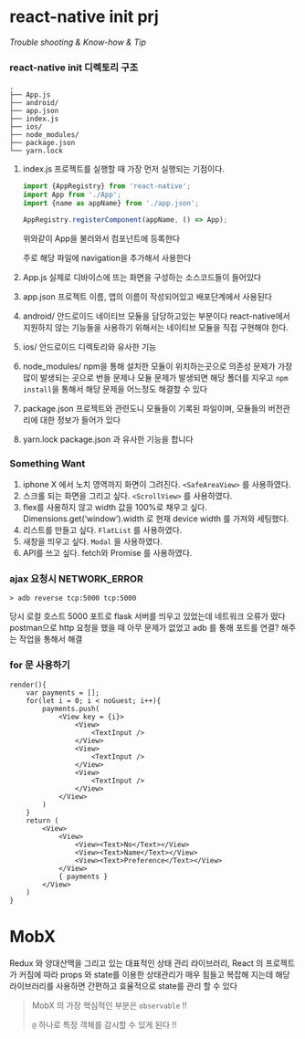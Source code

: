 

# react-native init prj

*Trouble shooting & Know-how & Tip*

### react-native init 디렉토리 구조

```shell
.
├── App.js
├── android/
├── app.json
├── index.js
├── ios/
├── node_modules/
├── package.json
└── yarn.lock
```

1. index.js
   프로젝트를 실행할 때 가장 먼저 실행되는 기점이다.

   ```javascript
   import {AppRegistry} from 'react-native';
   import App from './App';
   import {name as appName} from './app.json';
   
   AppRegistry.registerComponent(appName, () => App);
   
   ```

   위와같이 App을 불러와서 컴포넌트에 등록한다

   주로 해당 파일에 navigation을 추가해서 사용한다

2. App.js
   실제로 디바이스에 뜨는 화면을 구성하는 소스코드들이 들어있다

3. app.json
   프로젝트 이름, 앱의 이름이 작성되어있고 배포단계에서 사용된다

4. android/
   안드로이드 네이티브 모듈을 담당하고있는 부분이다
   react-native에서 지원하지 않는 기능들을 사용하기 위해서는 네이티브 모듈을 직접 구현해야 한다.

5. ios/
   안드로이드 디렉토리와 유사한 기능

6. node_modules/
   npm을 통해 설치한 모듈이 위치하는곳으로 의존성 문제가 가장 많이 발생되는 곳으로 번들 문제나 모듈 문제가 발생되면 해당 폴더를 지우고 `npm install`을 통해서 해당 문제을 어느정도 해결할 수 있다

7. package.json
   프로젝트와 관련도니 모듈들이 기록된 파일이며, 모듈들의 버전관리에 대한 정보가 들어가 있다

8. yarn.lock
   package.json 과 유사한 기능을 합니다



### Something Want

1. iphone X 에서 노치 영역까지 화면이 그려진다.
   `<SafeAreaView>` 를 사용하였다.
2. 스크롤 되는 화면을 그리고 싶다.
   `<ScrollView>` 를 사용하였다.
3. flex를 사용하지 않고 width 값을 100%로 채우고 싶다.
   Dimensions.get(‘window’).width 로 현재 device width 를 가져와 세팅했다.
4. 리스트를 만들고 싶다.
   `FlatList` 를 사용하였다.
5. 새창을 띄우고 싶다.
   `Modal` 을 사용하였다.
6. API를 쓰고 싶다.
   fetch와 Promise 를 사용하였다.



### ajax 요청시 NETWORK_ERROR

```shell
> adb reverse tcp:5000 tcp:5000
```

당시 로컬 호스트 5000 포트로 flask 서버를 띄우고 있었는데 네트워크 오류가 떴다
postman으로 http 요청을 했을 때 아무 문제가 없었고 adb 를 통해 포트를 연결? 해주는 작업을 통해서 해결



### for 문 사용하기

```react
render(){
	var payments = [];
	for(let i = 0; i < noGuest; i++){
		payments.push(
			<View key = {i}>
				<View>
					<TextInput />
				</View>
				<View>
					<TextInput />
				</View>
				<View>
					<TextInput />
				</View>
			</View>
		)
	}	
	return (
		<View>
			<View>
				<View><Text>No</Text></View>
				<View><Text>Name</Text></View>
				<View><Text>Preference</Text></View>
			</View>
			{ payments }
		</View>
	)
}
```





# MobX

Redux 와 양대산맥을 그리고 있는 대표적인 상태 관리 라이브러리, React 의 프로젝트가 커짐에 따라 props 와 state를 이용한 상태관리가 매우 힘들고 복잡해 지는데 해당 라이브러리를 사용하면 간편하고 효율적으로 state를 관리 할 수 있다



> MobX 의 가장 핵심적인 부분은 `observable` !!
>
> `@` 하나로 특정 객체를 감시할 수 있게 된다 !!

